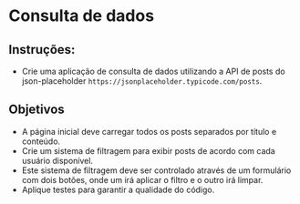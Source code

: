# Consulta de dados

## Instruções:

- Crie uma aplicação de consulta de dados utilizando a API de posts do json-placeholder `https://jsonplaceholder.typicode.com/posts`.

## Objetivos

- A página inicial deve carregar todos os posts separados por título e conteúdo.
- Crie um sistema de filtragem para exibir posts de acordo com cada usuário disponível.
- Este sistema de filtragem deve ser controlado através de um formulário com dois botões, onde um irá aplicar o filtro e o outro irá limpar.
- Aplique testes para garantir a qualidade do código.
